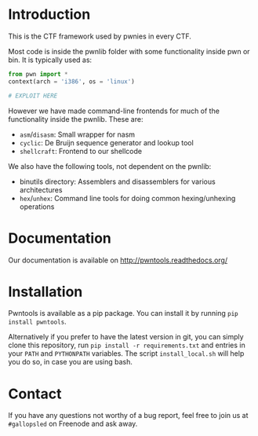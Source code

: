 # Introduction

This is the CTF framework used by pwnies in every CTF.

Most code is inside the pwnlib folder with some functionality inside pwn or bin. It is typically used as:

```python
from pwn import *
context(arch = 'i386', os = 'linux')

# EXPLOIT HERE
```

However we have made command-line frontends for much of the functionality
inside the pwnlib. These are:

* `asm`/`disasm`: Small wrapper for nasm
* `cyclic`: De Bruijn sequence generator and lookup tool
* `shellcraft`: Frontend to our shellcode

We also have the following tools, not dependent on the pwnlib:

*  binutils directory: Assemblers and disassemblers for various architectures
* `hex`/`unhex`: Command line tools for doing common hexing/unhexing operations

# Documentation
Our documentation is available on http://pwntools.readthedocs.org/

# Installation
Pwntools is available as a pip package. You can install it by running
`pip install pwntools`.

Alternatively if you prefer to have the latest version in git, you can
simply clone this repository, run `pip install -r requirements.txt`
and entries in your `PATH` and `PYTHONPATH` variables. The script
`install_local.sh` will help you do so, in case you are using bash.

# Contact
If you have any questions not worthy of a bug report, feel free to join us
at `#gallopsled` on Freenode and ask away.
